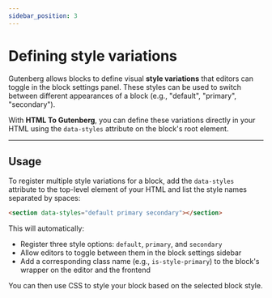 ```yaml
---
sidebar_position: 3
---
```


# Defining style variations

Gutenberg allows blocks to define visual **style variations** that editors can toggle in the block settings panel. These styles can be used to switch between different appearances of a block (e.g., "default", "primary", "secondary").

With **HTML To Gutenberg**, you can define these variations directly in your HTML using the `data-styles` attribute on the block's root element.

---

## Usage

To register multiple style variations for a block, add the `data-styles` attribute to the top-level element of your HTML and list the style names separated by spaces:

```html title="demo-block.html"
<section data-styles="default primary secondary"></section>
```

This will automatically:

- Register three style options: `default`, `primary`, and `secondary`
- Allow editors to toggle between them in the block settings sidebar
- Add a corresponding class name (e.g., `is-style-primary`) to the block's wrapper on the editor and the frontend

You can then use CSS to style your block based on the selected block style.
